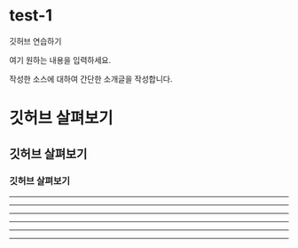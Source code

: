 # test-1
깃허브 연습하기

여기 원하는 내용을 입력하세요.

작성한 소스에 대하여 간단한 소개글을 작성합니다.

# 깃허브 살펴보기

## 깃허브 살펴보기

### 깃허브 살펴보기

---

--------

- - -

***

******************

* * * 
